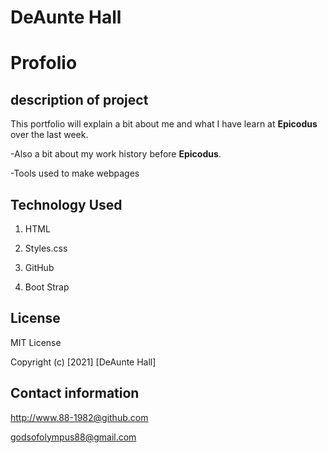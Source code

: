 # DeAunte Hall

# Profolio 

## description of project 
 
 
 This portfolio will explain a bit about me and what I have learn at **Epicodus** over the last week.
 
 
  -Also a bit about my work history before **Epicodus**.
  
  
  -Tools used to make webpages
  
  
  ## Technology Used
  
  
  1. HTML
  
  2. Styles.css
 
  3. GitHub
  
  4. Boot Strap
  
  ## License
  
MIT License

Copyright (c) [2021] [DeAunte Hall]


## Contact information 

http://www.88-1982@github.com 

godsofolympus88@gmail.com

